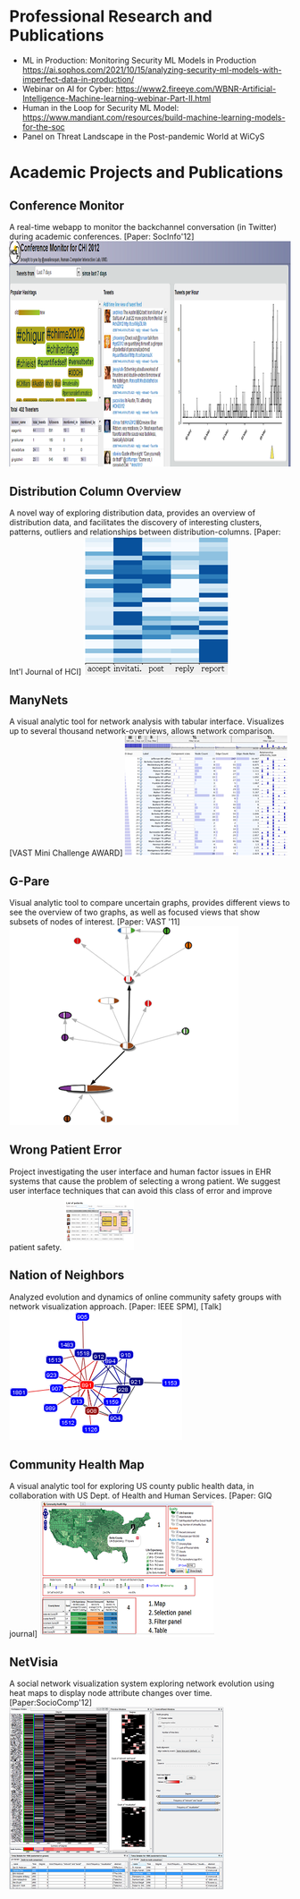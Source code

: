 
# Professional Research and Publications ## 

* ML in Production: Monitoring Security ML Models in Production https://ai.sophos.com/2021/10/15/analyzing-security-ml-models-with-imperfect-data-in-production/ 
* Webinar on AI for Cyber: https://www2.fireeye.com/WBNR-Artificial-Intelligence-Machine-learning-webinar-Part-II.html 
* Human in the Loop for Security ML Model: https://www.mandiant.com/resources/build-machine-learning-models-for-the-soc
* Panel on Threat Landscape in the Post-pandemic World at WiCyS


# Academic Projects and Publications #

## Conference Monitor ##
A real-time webapp to monitor the backchannel conversation (in Twitter) during academic conferences.
[Paper: SocInfo'12]
![Conference Monitor](/cm.png)


## Distribution Column Overview ## 
A novel way of exploring distribution data, provides an overview of distribution data, and facilitates the discovery of interesting clusters, patterns, outliers and relationships between distribution-columns.
[Paper: Int'l Journal of HCI]
![Disctribution columns](/dc.png)


## ManyNets ##
A visual analytic tool for network analysis with tabular interface. Visualizes up to several thousand network-overviews, allows network comparison.
[VAST Mini Challenge AWARD]
![ManyNets](/mn.png)


## G-Pare ##
Visual analytic tool to compare uncertain graphs, provides different views to see the overview of two graphs, as well as focused views that show subsets of nodes of interest.
[Paper: VAST '11]
![G-PAre](/gp.png)


## Wrong Patient Error ##
Project investigating the user interface and human factor issues in EHR systems that cause the problem of selecting a wrong patient. We suggest user interface techniques that can avoid this class of error and improve patient safety.
![Wrong Patient](/room.png)


## Nation of Neighbors
Analyzed evolution and dynamics of online community safety groups with network visualization approach.
[Paper: IEEE SPM], [Talk]
![NationOfN](/non.png)


## Community Health Map
A visual analytic tool for exploring US county public health data, in collaboration with US Dept. of Health and Human Services.
[Paper: GIQ journal]
![Health](/chm.png)


## NetVisia
A social network visualization system exploring network evolution using heat maps to display node attribute changes over time.[Paper:SocioComp'12]
![NV](/nv.png)
